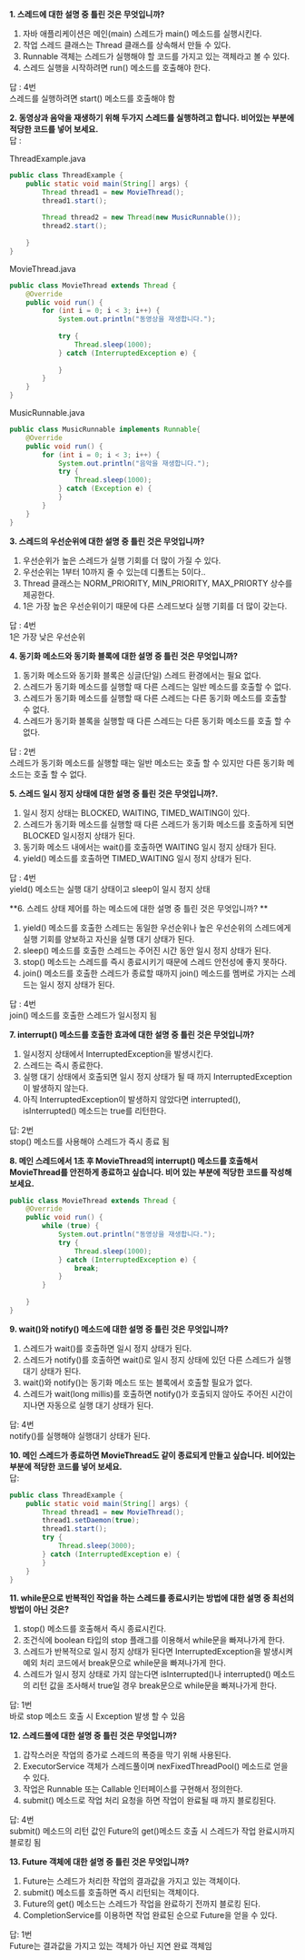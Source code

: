 **1. 스레드에 대한 설명 중 틀린 것은 무엇입니까?** <br>
1) 자바 애플리케이션은 메인(main) 스레드가 main() 메소드를 실행시킨다.<br>
2) 작업 스레드 클래스는 Thread 클래스를 상속해서 만들 수 있다.<br>
3) Runnable 객체는 스레드가 실행해야 할 코드를 가지고 있는 객체라고 볼 수 있다.<br>
4) 스레드 실행을 시작하려면 run() 메소드를 호출해야 한다.<br>

답 : 4번<br>
스레드를 실행하려면 start() 메소드를 호출해야 함

**2. 동영상과 음악을 재생하기 위해 두가지 스레드를 실행하려고 합니다. 비어있는 부분에 적당한 코드를 넣어 보세요.** <br>
답 :

ThreadExample.java

```java
public class ThreadExample {
	public static void main(String[] args) {
		Thread thread1 = new MovieThread();
		thread1.start();
		
		Thread thread2 = new Thread(new MusicRunnable());
		thread2.start();
		
	}
}
```

MovieThread.java

```java
public class MovieThread extends Thread {
	@Override
	public void run() {
		for (int i = 0; i < 3; i++) {
			System.out.println("동영상을 재생합니다.");
			
			try {
				Thread.sleep(1000);
			} catch (InterruptedException e) {
				
			}
		}
	}
}
```

MusicRunnable.java

```java
public class MusicRunnable implements Runnable{
	@Override
	public void run() {
		for (int i = 0; i < 3; i++) {
			System.out.println("음악을 재생합니다.");
			try {
				Thread.sleep(1000);
			} catch (Exception e) {
			}
		}
	}
}
```

**3. 스레드의 우선순위에 대한 설명 중 틀린 것은 무엇입니까?** <br>
1) 우선순위가 높은 스레드가 실행 기회를 더 많이 가질 수 있다.<br>
2) 우선순위는 1부터 10까지 줄 수 있는데 디폴트는 5이다..<br>
3) Thread 클래스는 NORM_PRIORITY, MIN_PRIORITY, MAX_PRIORTY 상수를 제공한다.<br>
4) 1은 가장 높은 우선순위이기 때문에 다른 스레드보다 실행 기회를 더 많이 갖는다.<br>

답 : 4번<br>
1은 가장 낮은 우선순위


**4. 동기화 메소드와 동기화 블록에 대한 설명 중 틀린 것은 무엇입니까?** <br>
1) 동기화 메소드와 동기화 블록은 싱글(단일) 스레드 환경에서는 필요 없다.<br>
2) 스레드가 동기화 메소드를 실행할 때 다른 스레드는 일반 메소드를 호출할 수 없다.<br>
3) 스레드가 동기화 메소드를 실행할 때 다른 스레드는 다른 동기화 메소드를 호출할 수 없다.<br>
4) 스레드가 동기화 블록을 실행할 때 다른 스레드는 다른 동기화 메소드를 호출 할 수 없다.<br>

답 : 2번<br>
스레드가 동기화 메소드를 실행할 때는 일반 메소드는 호출 할 수 있지만 다른 동기화 메소드는 호출 할 수 없다.


**5. 스레드 일시 정지 상태에 대한 설명 중 틀린 것은 무엇입니까?.** <br>
1) 일시 정지 상태는 BLOCKED, WAITING, TIMED_WAITING이 있다.<br>
2) 스레드가 동기화 메소드를 실행할 때 다른 스레드가 동기화 메소드를 호출하게 되면 BLOCKED 일시정지 상태가 된다.<br>
3) 동기화 메소드 내에서는 wait()를 호출하면 WAITING 일시 정지 상태가 된다.<br>
4) yield() 메소드를 호출하면 TIMED_WAITING 일시 정지 상태가 된다.<br>

답 : 4번<br>
yield() 메소드는 실행 대기 상태이고 sleep이 일시 정지 상태


**6. 스레드 상태 제어를 하는 메소드에 대한 설명 중 틀린 것은 무엇입니까? ** <br>
1) yield() 메소드를 호출한 스레드는 동일한 우선순위나 높은 우선순위의 스레드에게 실행 기회를 양보하고 자신을 실행 대기 상태가 된다.<br>
2) sleep() 메소드를 호출한 스레드는 주어진 시간 동안 일시 정지 상태가 된다.<br>
3) stop() 메소드는 스레드를 즉시 종료시키기 때문에 스레드 안전성에 좋지 못하다.<br>
4) join() 메소드를 호출한 스레드가 종료할 때까지 join() 메소드를 멤버로 가지는 스레드는 일시 정지 상태가 된다.<br>

답 : 4번<br>
join() 메소드를 호출한 스레드가 일시정지 됨


**7. interrupt() 메소드를 호출한 효과에 대한 설명 중 틀린 것은 무엇입니까?** <br>
1) 일시정지 상태에서 InterruptedException을 발생시킨다.<br>
2) 스레드는 즉시 종료한다.<br>
3) 실행 대기 상태에서 호출되면 일시 정지 상태가 될 때 까지 InterruptedException이 발생하지 않는다.<br>
4) 아직 InterruptedException이 발생하지 않았다면 interrupted(), isInterrupted() 메소드는 true를 리턴한다.<br>

답: 2번<br>
stop() 메소드를 사용해야 스레드가 즉시 종료 됨


**8. 메인 스레드에서 1초 후 MovieThread의 interrupt() 메소드를 호출해서 MovieThread를 안전하게 종료하고 싶습니다. 비어 있는 부분에 적당한 코드를 작성해보세요.** <br>

```java
public class MovieThread extends Thread {
	@Override
	public void run() {
		while (true) {
			System.out.println("동영상을 재생합니다.");
			try {
				Thread.sleep(1000);
			} catch (InterruptedException e) {
				break;
			}
		}
		
	}
}
```

**9. wait()와 notify() 메소드에 대한 설명 중 틀린 것은 무엇입니까?** <br>
1) 스레드가 wait()를 호출하면 일시 정지 상태가 된다.<br>
2) 스레드가 notify()를 호출하면 wait()로 일시 정지 상태에 있던 다른 스레드가 실행 대기 상태가 된다.<br>
3) wait()와 notify()는 동기화 메소드 또는 블록에서 호출할 필요가 없다.<br>
4) 스레드가 wait(long millis)를 호출하면 notify()가 호출되지 않아도 주어진 시간이 지나면 자동으로 실행 대기 상태가 된다.<br>

답: 4번<br>
notify()를 실행해야 실행대기 상태가 된다.

**10. 메인 스레드가 종료하면 MovieThread도 같이 종료되게 만들고 싶습니다. 비어있는 부분에 적당한 코드를 넣어 보세요.** <br>
답:

```java
public class ThreadExample {
	public static void main(String[] args) {
		Thread thread1 = new MovieThread();
		thread1.setDaemon(true);
		thread1.start();
		try {
			Thread.sleep(3000);
		} catch (InterruptedException e) {
		}
	}
}
```

**11. while문으로 반복적인 작업을 하는 스레드를 종료시키는 방법에 대한 설명 중 최선의 방법이 아닌 것은?** <br>
1) stop() 메소드를 호출해서 즉시 종료시킨다.<br>
2) 조건식에 boolean 타입의 stop 플래그를 이용해서 while문을 빠져나가게 한다.<br>
3) 스레드가 반복적으로 일시 정지 상태가 된다면 InterruptedException을 발생시켜 예외 처리 코드에서 break문으로 while문을 빠져나가게 한다.<br>
4) 스레드가 일시 정지 상태로 가지 않는다면 isInterrupted()나 interrupted() 메소드의 리턴 값을 조사해서 true일 경우 break문으로 while문을 빠져나가게 한다.<br>

답: 1번<br>
바로 stop 메소드 호출 시 Exception 발생 할 수 있음

**12. 스레드풀에 대한 설명 중 틀린 것은 무엇입니까?** <br>
1) 갑작스러운 작업의 증가로 스레드의 폭증을 막기 위해 사용된다.<br>
2) ExecutorService 객체가 스레드풀이며 nexFixedThreadPool() 메소드로 얻을 수 있다.<br>
3) 작업은 Runnable 또는 Callable 인터페이스를 구현해서 정의한다.<br>
4) submit() 메소드로 작업 처리 요청을 하면 작업이 완료될 때 까지 블로킹된다.<br>

답: 4번<br>
submit() 메소드의 리턴 값인 Future의 get()메소드 호출 시 스레드가 작업 완료시까지 블로킹 됨


**13. Future 객체에 대한 설명 중 틀린 것은 무엇입니까?** <br>
1) Future는 스레드가 처리한 작업의 결과값을 가지고 있는 객체이다.<br>
2) submit() 메소드를 호출하면 즉시 리턴되는 객체이다.<br>
3) Future의 get() 메소드는 스레드가 작업을 완료하기 전까지 블로킹 된다.<br>
4) CompletionService를 이용하면 작업 완료된 순으로 Future을 얻을 수 있다.<br>

답: 1번<br>
Future는 결과값을 가지고 있는 객체가 아닌 지연 완료 객체임